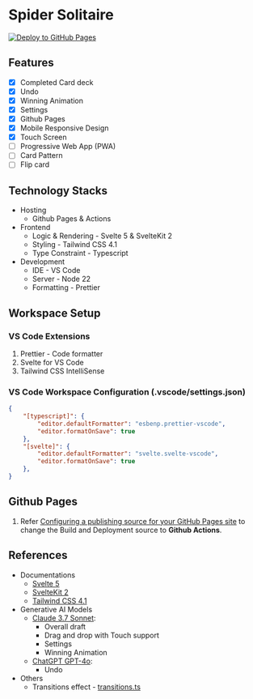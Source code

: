 # Spider Solitaire
[![Deploy to GitHub Pages](https://github.com/farnghwai/spider-solitaire/actions/workflows/deploy.yml/badge.svg?branch=main)](https://github.com/farnghwai/spider-solitaire/actions/workflows/deploy.yml)

## Features
- [x] Completed Card deck
- [x] Undo
- [x] Winning Animation
- [x] Settings
- [X] Github Pages
- [X] Mobile Responsive Design
- [X] Touch Screen
- [ ] Progressive Web App (PWA)
- [ ] Card Pattern
- [ ] Flip card

## Technology Stacks
- Hosting
  - Github Pages & Actions
- Frontend
  - Logic & Rendering - Svelte 5 & SvelteKit 2
  - Styling - Tailwind CSS 4.1
  - Type Constraint - Typescript
- Development
  - IDE - VS Code
  - Server - Node 22
  - Formatting - Prettier

## Workspace Setup
### VS Code Extensions
1. Prettier - Code formatter
2. Svelte for VS Code
3. Tailwind CSS IntelliSense

### VS Code Workspace Configuration (.vscode/settings.json)
```json
{
    "[typescript]": {
        "editor.defaultFormatter": "esbenp.prettier-vscode",
        "editor.formatOnSave": true
    },
    "[svelte]": {
        "editor.defaultFormatter": "svelte.svelte-vscode",
        "editor.formatOnSave": true
    },
}
```

## Github Pages 
1. Refer [Configuring a publishing source for your GitHub Pages site](https://docs.github.com/en/pages/getting-started-with-github-pages/configuring-a-publishing-source-for-your-github-pages-site) to change the Build and Deployment source to **Github Actions**.


## References
- Documentations 
  - [Svelte 5](https://svelte.dev/docs/svelte/overview)
  - [SvelteKit 2](https://svelte.dev/docs/kit/introduction)
  - [Tailwind CSS 4.1](https://tailwindcss.com/docs/installation/using-vite)
- Generative AI Models
  - [Claude 3.7 Sonnet](https://claude.ai/):
    - Overall draft
    - Drag and drop with Touch support
    - Settings
    - Winning Animation
  - [ChatGPT GPT-4o](https://chatgpt.com/):
    - Undo
- Others
  - Transitions effect - [transitions.ts](https://svelte.dev/tutorial/svelte/animations)
